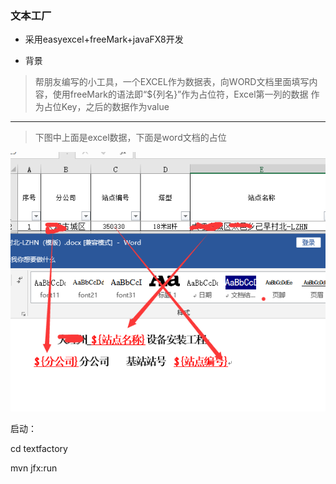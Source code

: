 ### 文本工厂
- 采用easyexcel+freeMark+javaFX8开发


- 背景  
>帮朋友编写的小工具，一个EXCEL作为数据表，向WORD文档里面填写内容，使用freeMark的语法即“${列名}”作为占位符，Excel第一列的数据
作为占位Key，之后的数据作为value

---
> 下图中上面是excel数据，下面是word文档的占位

![Alttext](https://raw.githubusercontent.com/flowclouds/textfactory/master/src/main/resources/1.first.jpg)


启动：

cd textfactory

mvn jfx:run